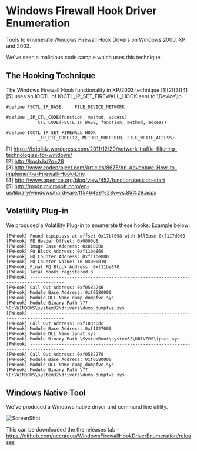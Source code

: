 # Windows Firewall Hook Driver Enumeration
Tools to enumerate Windows Firewall Hook Drivers on Windows 2000, XP and 2003.

We've seen a malicious code sample which uses this technique.

## The Hooking Technique

The Windows Firewall Hook functionality in XP/2003 technique [1][2][3][4][5] uses an IOCTL of IOCTL_IP_SET_FIREWALL_HOOK sent to \Device\Ip

```
#define FSCTL_IP_BASE     FILE_DEVICE_NETWORK

#define _IP_CTL_CODE(function, method, access) 
            CTL_CODE(FSCTL_IP_BASE, function, method, access)

#define IOCTL_IP_SET_FIREWALL_HOOK  
            _IP_CTL_CODE(12, METHOD_BUFFERED, FILE_WRITE_ACCESS)
```

[1] https://briolidz.wordpress.com/2011/12/20/network-traffic-filtering-technologies-for-windows/<br>
[2] http://kosh.la/?p=28<br>
[3] http://www.codeproject.com/Articles/8675/An-Adventure-How-to-implement-a-Firewall-Hook-Driv<br>
[4] http://www.openrce.org/blog/view/453/function.session-start<br>
[5] http://msdn.microsoft.com/en-us/library/windows/hardware/ff546499%28v=vs.85%29.aspx<br>


## Volatility Plug-in
We produced a Volatility Plug-in to enumerate these hooks. Example below:

```
[FWHook] Found tcpip.sys at offset 0x17b7098 with DllBase 0xf117d000
[FWHook] PE Header Offset: 0x0000d8
[FWHook] Image Base Address: 0x010000
[FWHook] FQ Block Address: 0xf11be860
[FWHook] FQ Counter Address: 0xf11be880
[FWHook] FQ Counter Value: 16 0x000010
[FWHook] Final FQ Block Address: 0xf11be870
[FWHook] Total hooks registered 3
[FWHook] -----------------------------------------------------------------------------------
[FWHook] Call Out Address: 0xf0582246
[FWHook] Module Base Address: 0xf0580000
[FWHook] Module DLL Name dump_dumpfve.sys
[FWHook] Module Binary Path \??\C:\WINDOWS\system32\drivers\dump_dumpfve.sys
[FWHook] -----------------------------------------------------------------------------------
[FWHook] Call Out Address: 0xf103c6dc
[FWHook] Module Base Address: 0xf1027000
[FWHook] Module DLL Name ipnat.sys
[FWHook] Module Binary Path \SystemRoot\system32\DRIVERS\ipnat.sys
[FWHook] -----------------------------------------------------------------------------------
[FWHook] Call Out Address: 0xf0582270
[FWHook] Module Base Address: 0xf0580000
[FWHook] Module DLL Name dump_dumpfve.sys
[FWHook] Module Binary Path \??\C:\WINDOWS\system32\drivers\dump_dumpfve.sys
```

## Windows Native Tool
We've produced a Windows native driver and command line utility.

![ScreenShot](https://raw.githubusercontent.com/nccgroup/WindowsFirewallHookDriverEnumeration/master/WindowsTool/Screenshot/Inaction.png)

This can be downloaded the the releases tab - https://github.com/nccgroup/WindowsFirewallHookDriverEnumeration/releases
